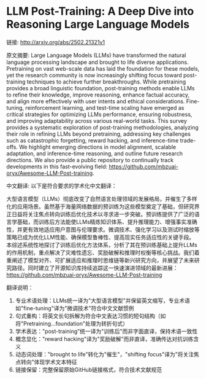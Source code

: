 # LLM Post-Training: A Deep Dive into Reasoning Large Language Models

链接: http://arxiv.org/abs/2502.21321v1

原文摘要:
Large Language Models (LLMs) have transformed the natural language processing
landscape and brought to life diverse applications. Pretraining on vast
web-scale data has laid the foundation for these models, yet the research
community is now increasingly shifting focus toward post-training techniques to
achieve further breakthroughs. While pretraining provides a broad linguistic
foundation, post-training methods enable LLMs to refine their knowledge,
improve reasoning, enhance factual accuracy, and align more effectively with
user intents and ethical considerations. Fine-tuning, reinforcement learning,
and test-time scaling have emerged as critical strategies for optimizing LLMs
performance, ensuring robustness, and improving adaptability across various
real-world tasks. This survey provides a systematic exploration of
post-training methodologies, analyzing their role in refining LLMs beyond
pretraining, addressing key challenges such as catastrophic forgetting, reward
hacking, and inference-time trade-offs. We highlight emerging directions in
model alignment, scalable adaptation, and inference-time reasoning, and outline
future research directions. We also provide a public repository to continually
track developments in this fast-evolving field:
https://github.com/mbzuai-oryx/Awesome-LLM-Post-training.

中文翻译:
以下是符合要求的学术化中文翻译：

大型语言模型（LLMs）彻底改变了自然语言处理领域的发展格局，并催生了多样化的应用场景。虽然基于海量网络数据的预训练为这些模型奠定了基础，但研究界正日益将关注焦点转向训练后优化技术以寻求进一步突破。预训练提供了广泛的语言学基础，而训练后方法能使LLMs精炼知识体系、提升推理能力、增强事实准确性，并更有效地适应用户意图与伦理要求。微调技术、强化学习以及测试时缩放等策略已成为优化LLM性能、确保模型鲁棒性、提高现实任务适应性的关键手段。本综述系统性地探讨了训练后优化方法体系，分析了其在预训练基础上提升LLMs的作用机制，重点解决了灾难性遗忘、奖励破解和推理时权衡等核心挑战。我们着重阐述了模型对齐、可扩展适应和推理时思维链等新兴研究方向，并展望了未来研究路径。同时建立了开源知识库持续追踪这一快速演进领域的最新进展：https://github.com/mbzuai-oryx/Awesome-LLM-Post-training

翻译说明：
1. 专业术语处理：LLMs统一译为"大型语言模型"并保留英文缩写，专业术语如"fine-tuning"译为"微调技术"符合中文文献惯例
2. 句式重构：将英文长句拆解为符合中文表达习惯的短句结构（如将"Pretraining...foundation"处理为转折句式）
3. 学术表达："post-training"统一译为"训练后"而非字面直译，保持术语一致性
4. 概念显化："reward hacking"译为"奖励破解"而非直译，准确传达对抗训练含义
5. 动态词处理："brought to life"转化为"催生"，"shifting focus"译为"将关注焦点转向"体现学术文本特征
6. 链接保留：完整保留原始GitHub链接格式，符合技术文献规范
